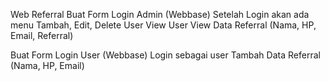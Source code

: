 Web Referral
  Buat Form Login Admin (Webbase)
  Setelah Login akan ada menu
  Tambah, Edit, Delete User
  View User
  View Data Referral (Nama, HP, Email, Referral)

  Buat Form Login User (Webbase)
  Login sebagai user
  Tambah Data Referral (Nama, HP, Email)
